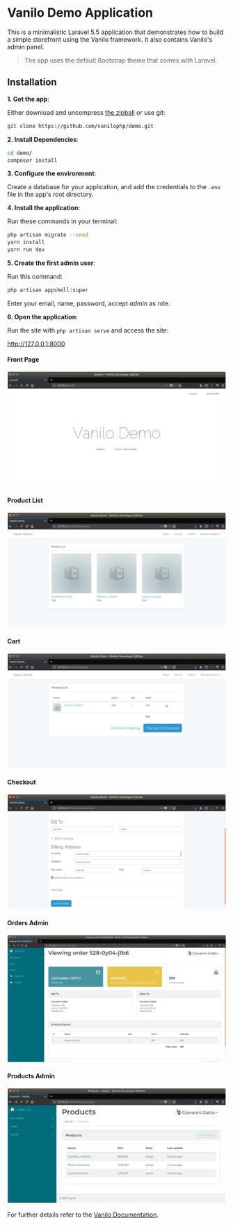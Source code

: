 # Vanilo Demo Application

This is a minimalistic Laravel 5.5 application that demonstrates how to build a simple storefront
using the Vanilo framework. It also contains Vanilo's admin panel.

> The app uses the default Bootstrap theme that comes with Laravel.

## Installation

**1. Get the app**:

Either download and uncompress [the zipball](https://github.com/vanilophp/demo/archive/master.zip)
or use git:

```bash
git clone https://github.com/vanilophp/demo.git
```

**2. Install Dependencies**:

```bash
cd demo/
composer install
```

**3. Configure the environment**:

Create a database for your application, and add the credentials to the `.env` file in the app's root
directory.

**4. Install the application**:

Run these commands in your terminal:

```bash
php artisan migrate --seed
yarn install
yarn run dev
```
**5. Create the first admin user**:

Run this command:

```bash
php artisan appshell:super
```
Enter your email, name, password, accept _admin_ as role.

**6. Open the application**:

Run the site with `php artisan serve` and access the site:

http://127.0.0.1:8000

#### Front Page

![Front Page](docs/ss_01.png)

#### Product List

![Product list](docs/ss_02.png)

#### Cart

![Cart](docs/ss_03.png)

#### Checkout

![Checkout](docs/ss_04.png)

#### Orders Admin

![Orders Admin](docs/ss_05.png)

#### Products Admin

![Products Admin](docs/ss_06.png)

For further details refer to the [Vanilo Documentation](https://vanilo.io/docs/).
